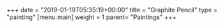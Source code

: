 +++
date = "2019-01-19T05:35:19+00:00"
title = "Graphite Pencil"
type = "painting"
[menu.main]
weight = 1
parent= "Paintings"
+++
